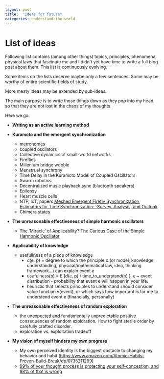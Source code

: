 ```yaml
---
layout: post
title:  "Ideas for future"
categories: understand-the-world
---
```


# List of ideas

Following list contains (among other things) topics, principles, phenomena, physical laws that fascinate me and I didn't yet have time to write a full blog post about them. This list is continuously evolving. 

Some items on the lists deserve maybe only a few sentences. Some may be worthy of entire scientific fields of study.

More meaty ideas may be extended by sub-ideas.

The main purpose is to write those things down as they pop into my head, so that they are not lost in the chaos of my thoughts.


Here we go:
- **Writing as an active learning method**
- **Kuramoto and the emergent synchronization** 
    - metronomes
    - coupled oscilators
    - Collective dynamics of small-world networks
    - Fireflies
    - Millenium bridge wobble
    - Menstrual synchrony
    - Time Delay in the Kuramoto Model of Coupled Oscillators 
    - Swarm robotics
    - Decentralized music playback sync (bluetooth speakers)   
    - Epilepsy
    - Heart muscle cells
    - NTP, IoT, papers [Meshed Emergent Firefly Synchronization](https://www.researchgate.net/publication/224097522_Emergent_Slot_Synchronization_in_Wireless_Networks), [Estimators for Time Synchronization—Survey, Analysis, and Outlook](https://www.mdpi.com/2624-831X/1/2/23)
    - Chimera states

- **The unreasonable effectiveness of simple harmonic oscillators**
    - [The ‘Miracle’ of Applicability? The Curious Case of the Simple Harmonic Oscillator](https://www.researchgate.net/publication/323833034_The_'Miracle'_of_Applicability_The_Curious_Case_of_the_Simple_Harmonic_Oscillator)


- **Applicability of knowledge**
    - usefullness of a piece of knowledge
        - d(e, p) = degree to which the principle *p* (or model, knowledge, understanding, physical/mathematical law, idea, thinking framework...) can explain event *e*
        - usefulness(p) = E \[d(e, p) / time_to_understand(p) \], e ~ event distribution - probability that event e will happen in your life.
        - heuristic that selects principles to understand should consider value function v(event), or which says how important is for me to understend event e (financially, personally)

- **The unreasonable effectiveness of random exploration**
    - the unexpected and fundamentally unpredictable positive consequences of random exploration. How to fight sterile order by carefully crafted disorder. 
    - exploration vs. exploitation tradeoff

- **My vision of myself hinders my own progress**
    - My own perceived identity is the biggest obstacle to changing my behavior and habit (https://www.amazon.com/Atomic-Habits-Proven-Build-Break/dp/0735211299)
    - [99% of your thought process is protecting your self-conception, and 98% of that is wrong](https://youtu.be/Nb2tebYAaOA?t=4990)



